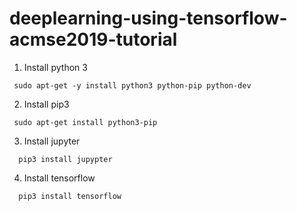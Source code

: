 # deeplearning-using-tensorflow-acmse2019-tutorial

1. Install python 3 

``` sudo apt-get -y install python3 python-pip python-dev```

2. Install pip3 

``` sudo apt-get install python3-pip```

3. Install jupyter

```  pip3 install jupypter```

4. Install tensorflow

```  pip3 install tensorflow```
